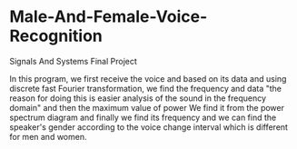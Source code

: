 # Male-And-Female-Voice-Recognition
Signals And Systems Final Project

In this program, we first receive the voice and based on its data and using discrete fast Fourier transformation, we find the frequency and data "the reason for doing this is easier analysis of the sound in the frequency domain" and then the maximum value of power We find it from the power spectrum diagram and finally we find its frequency and we can find the speaker's gender according to the voice change interval which is different for men and women.
